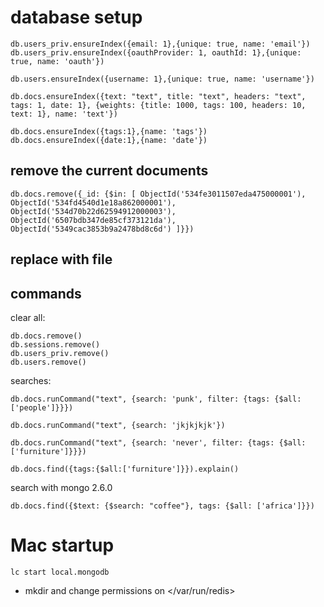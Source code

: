 # database setup

	db.users_priv.ensureIndex({email: 1},{unique: true, name: 'email'})
	db.users_priv.ensureIndex({oauthProvider: 1, oauthId: 1},{unique: true, name: 'oauth'})

	db.users.ensureIndex({username: 1},{unique: true, name: 'username'})

	db.docs.ensureIndex({text: "text", title: "text", headers: "text", tags: 1, date: 1}, {weights: {title: 1000, tags: 100, headers: 10, text: 1}, name: 'text'})

	db.docs.ensureIndex({tags:1},{name: 'tags'})
	db.docs.ensureIndex({date:1},{name: 'date'})

## remove the current documents

    db.docs.remove({_id: {$in: [ ObjectId('534fe3011507eda475000001'), ObjectId('534fd4540d1e18a862000001'), ObjectId('534d70b22d62594912000003'), ObjectId('6507bdb347de85cf373121da'), ObjectId('5349cac3853b9a2478bd8c6d') ]}})

## replace with file

## commands

clear all:

	db.docs.remove()
	db.sessions.remove()
	db.users_priv.remove()
	db.users.remove()

searches:

    db.docs.runCommand("text", {search: 'punk', filter: {tags: {$all: ['people']}}})

    db.docs.runCommand("text", {search: 'jkjkjkjk'})

    db.docs.runCommand("text", {search: 'never', filter: {tags: {$all: ['furniture']}}})

    db.docs.find({tags:{$all:['furniture']}}).explain()

search with mongo 2.6.0 

    db.docs.find({$text: {$search: "coffee"}, tags: {$all: ['africa']}})

# Mac startup

    lc start local.mongodb

 - mkdir and change permissions on </var/run/redis>

